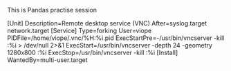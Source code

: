 This is Pandas practise session 

[Unit]
Description=Remote desktop service (VNC)
After=syslog.target network.target
[Service]
Type=forking
User=viope
PIDFile=/home/viope/.vnc/%H:%i.pid
ExecStartPre=-/usr/bin/vncserver -kill :%i > /dev/null 2>&1
ExecStart=/usr/bin/vncserver -depth 24 -geometry 1280x800 :%i
ExecStop=/usr/bin/vncserver -kill :%i
[Install]
WantedBy=multi-user.target
